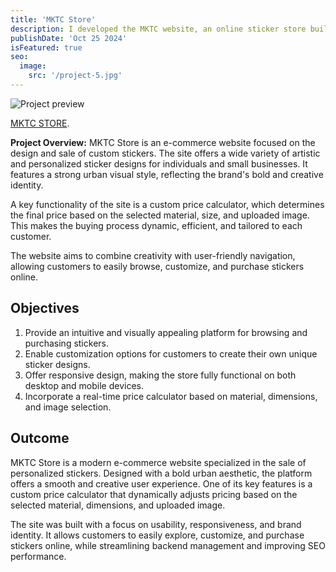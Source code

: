 ```yaml
---
title: 'MKTC Store'
description: I developed the MKTC website, an online sticker store built with WordPress. I implemented a plugin that automatically calculates the price based on selected dimensions and materials, optimizing the shopping experience for the user.
publishDate: 'Oct 25 2024'
isFeatured: true
seo:
  image:
    src: '/project-5.jpg'
---
```


![Project preview](/project-5.jpg)

[MKTC STORE](https://www.mktc.pro/).

**Project Overview:**
MKTC Store is an e-commerce website focused on the design and sale of custom stickers. The site offers a wide variety of artistic and personalized sticker designs for individuals and small businesses. It features a strong urban visual style, reflecting the brand's bold and creative identity.

A key functionality of the site is a custom price calculator, which determines the final price based on the selected material, size, and uploaded image. This makes the buying process dynamic, efficient, and tailored to each customer.

The website aims to combine creativity with user-friendly navigation, allowing customers to easily browse, customize, and purchase stickers online.

## Objectives

1. Provide an intuitive and visually appealing platform for browsing and purchasing stickers.
2. Enable customization options for customers to create their own unique sticker designs.
3. Offer responsive design, making the store fully functional on both desktop and mobile devices.
4. Incorporate a real-time price calculator based on material, dimensions, and image selection.


## Outcome

MKTC Store is a modern e-commerce website specialized in the sale of personalized stickers. Designed with a bold urban aesthetic, the platform offers a smooth and creative user experience. One of its key features is a custom price calculator that dynamically adjusts pricing based on the selected material, dimensions, and uploaded image.

The site was built with a focus on usability, responsiveness, and brand identity. It allows customers to easily explore, customize, and purchase stickers online, while streamlining backend management and improving SEO performance.

